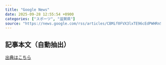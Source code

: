 ```yaml
---
title: "Google News"
date: 2025-09-28 12:55:54 +0900
categories: ["スポーツ", "滋賀県"]
source: "https://news.google.com/rss/articles/CBMif0FVX3lxTE96cEdPWHRnSWVMQ1lLaUZzaFlEV3lQbjhYMEdNckdNbTlyUzVWbE1UbjJCNFloN2gtX2pJcGg0QWQ0WWJOT0E1QXlYd2YzN0phZTFzdV9BbGdPSEFDeVBEUmd3Rll2RGdNSG9sNWtxUXRyWWEzYUx3YXY1YTRzazQ?oc=5"
---
```


## 記事本文（自動抽出）
<body class="y0K44d EA71Tc" id="readabilityBody"></body>

[出典はこちら](https://news.google.com/rss/articles/CBMif0FVX3lxTE96cEdPWHRnSWVMQ1lLaUZzaFlEV3lQbjhYMEdNckdNbTlyUzVWbE1UbjJCNFloN2gtX2pJcGg0QWQ0WWJOT0E1QXlYd2YzN0phZTFzdV9BbGdPSEFDeVBEUmd3Rll2RGdNSG9sNWtxUXRyWWEzYUx3YXY1YTRzazQ?oc=5)

